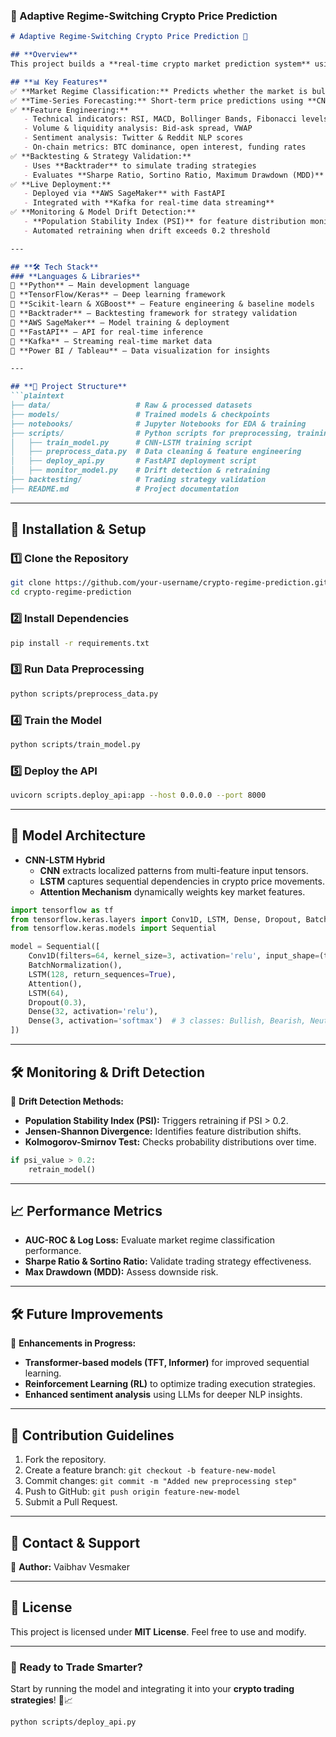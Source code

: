 ### **📌 Adaptive Regime-Switching Crypto Price Prediction**  

```markdown
# Adaptive Regime-Switching Crypto Price Prediction 🚀  

## **Overview**  
This project builds a **real-time crypto market prediction system** using a **CNN-LSTM hybrid model**. It forecasts **market regimes (bullish, bearish, neutral)** and predicts short-term price movements (**30m, 1h, 4h windows**) to enhance algorithmic trading strategies.  

## **📊 Key Features**  
✅ **Market Regime Classification:** Predicts whether the market is bullish, bearish, or neutral.  
✅ **Time-Series Forecasting:** Short-term price predictions using **CNN-LSTM**.  
✅ **Feature Engineering:**  
   - Technical indicators: RSI, MACD, Bollinger Bands, Fibonacci levels  
   - Volume & liquidity analysis: Bid-ask spread, VWAP  
   - Sentiment analysis: Twitter & Reddit NLP scores  
   - On-chain metrics: BTC dominance, open interest, funding rates  
✅ **Backtesting & Strategy Validation:**  
   - Uses **Backtrader** to simulate trading strategies  
   - Evaluates **Sharpe Ratio, Sortino Ratio, Maximum Drawdown (MDD)**  
✅ **Live Deployment:**  
   - Deployed via **AWS SageMaker** with FastAPI  
   - Integrated with **Kafka for real-time data streaming**  
✅ **Monitoring & Model Drift Detection:**  
   - **Population Stability Index (PSI)** for feature distribution monitoring  
   - Automated retraining when drift exceeds 0.2 threshold  

---

## **🛠️ Tech Stack**
### **Languages & Libraries**  
🔹 **Python** – Main development language  
🔹 **TensorFlow/Keras** – Deep learning framework  
🔹 **Scikit-learn & XGBoost** – Feature engineering & baseline models  
🔹 **Backtrader** – Backtesting framework for strategy validation  
🔹 **AWS SageMaker** – Model training & deployment  
🔹 **FastAPI** – API for real-time inference  
🔹 **Kafka** – Streaming real-time market data  
🔹 **Power BI / Tableau** – Data visualization for insights  

---

## **📂 Project Structure**
```plaintext
├── data/                   # Raw & processed datasets
├── models/                 # Trained models & checkpoints
├── notebooks/              # Jupyter Notebooks for EDA & training
├── scripts/                # Python scripts for preprocessing, training, inference
│   ├── train_model.py      # CNN-LSTM training script
│   ├── preprocess_data.py  # Data cleaning & feature engineering
│   ├── deploy_api.py       # FastAPI deployment script
│   ├── monitor_model.py    # Drift detection & retraining
├── backtesting/            # Trading strategy validation
├── README.md               # Project documentation
```

---

## **🚀 Installation & Setup**
### **1️⃣ Clone the Repository**
```bash
git clone https://github.com/your-username/crypto-regime-prediction.git
cd crypto-regime-prediction
```

### **2️⃣ Install Dependencies**
```bash
pip install -r requirements.txt
```

### **3️⃣ Run Data Preprocessing**
```bash
python scripts/preprocess_data.py
```

### **4️⃣ Train the Model**
```bash
python scripts/train_model.py
```

### **5️⃣ Deploy the API**
```bash
uvicorn scripts.deploy_api:app --host 0.0.0.0 --port 8000
```

---

## **🔬 Model Architecture**
- **CNN-LSTM Hybrid**  
  - **CNN** extracts localized patterns from multi-feature input tensors.  
  - **LSTM** captures sequential dependencies in crypto price movements.  
  - **Attention Mechanism** dynamically weights key market features.  

```python
import tensorflow as tf
from tensorflow.keras.layers import Conv1D, LSTM, Dense, Dropout, BatchNormalization, Attention
from tensorflow.keras.models import Sequential

model = Sequential([
    Conv1D(filters=64, kernel_size=3, activation='relu', input_shape=(timesteps, features)),
    BatchNormalization(),
    LSTM(128, return_sequences=True),
    Attention(),
    LSTM(64),
    Dropout(0.3),
    Dense(32, activation='relu'),
    Dense(3, activation='softmax')  # 3 classes: Bullish, Bearish, Neutral
])
```

---

## **🛠️ Monitoring & Drift Detection**
📌 **Drift Detection Methods:**  
- **Population Stability Index (PSI):** Triggers retraining if PSI > 0.2.  
- **Jensen-Shannon Divergence:** Identifies feature distribution shifts.  
- **Kolmogorov-Smirnov Test:** Checks probability distributions over time.  

```python
if psi_value > 0.2:
    retrain_model()
```

---

## **📈 Performance Metrics**
- **AUC-ROC & Log Loss:** Evaluate market regime classification performance.  
- **Sharpe Ratio & Sortino Ratio:** Validate trading strategy effectiveness.  
- **Max Drawdown (MDD):** Assess downside risk.  

---

## **🛠 Future Improvements**
📌 **Enhancements in Progress:**  
- **Transformer-based models (TFT, Informer)** for improved sequential learning.  
- **Reinforcement Learning (RL)** to optimize trading execution strategies.  
- **Enhanced sentiment analysis** using LLMs for deeper NLP insights.  

---

## **📢 Contribution Guidelines**
1. Fork the repository.  
2. Create a feature branch: `git checkout -b feature-new-model`  
3. Commit changes: `git commit -m "Added new preprocessing step"`  
4. Push to GitHub: `git push origin feature-new-model`  
5. Submit a Pull Request.  

---

## **📩 Contact & Support**
💬 **Author:** Vaibhav Vesmaker  


---

## **📜 License**
This project is licensed under **MIT License**. Feel free to use and modify.  

---

### **🚀 Ready to Trade Smarter?**
Start by running the model and integrating it into your **crypto trading strategies**! 🚀📈

```bash
python scripts/deploy_api.py
```

